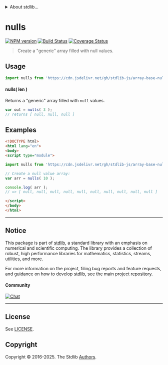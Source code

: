 <!--

@license Apache-2.0

Copyright (c) 2024 The Stdlib Authors.

Licensed under the Apache License, Version 2.0 (the "License");
you may not use this file except in compliance with the License.
You may obtain a copy of the License at

   http://www.apache.org/licenses/LICENSE-2.0

Unless required by applicable law or agreed to in writing, software
distributed under the License is distributed on an "AS IS" BASIS,
WITHOUT WARRANTIES OR CONDITIONS OF ANY KIND, either express or implied.
See the License for the specific language governing permissions and
limitations under the License.

-->


<details>
  <summary>
    About stdlib...
  </summary>
  <p>We believe in a future in which the web is a preferred environment for numerical computation. To help realize this future, we've built stdlib. stdlib is a standard library, with an emphasis on numerical and scientific computation, written in JavaScript (and C) for execution in browsers and in Node.js.</p>
  <p>The library is fully decomposable, being architected in such a way that you can swap out and mix and match APIs and functionality to cater to your exact preferences and use cases.</p>
  <p>When you use stdlib, you can be absolutely certain that you are using the most thorough, rigorous, well-written, studied, documented, tested, measured, and high-quality code out there.</p>
  <p>To join us in bringing numerical computing to the web, get started by checking us out on <a href="https://github.com/stdlib-js/stdlib">GitHub</a>, and please consider <a href="https://opencollective.com/stdlib">financially supporting stdlib</a>. We greatly appreciate your continued support!</p>
</details>

# nulls

[![NPM version][npm-image]][npm-url] [![Build Status][test-image]][test-url] [![Coverage Status][coverage-image]][coverage-url] <!-- [![dependencies][dependencies-image]][dependencies-url] -->

> Create a "generic" array filled with null values.

<!-- Section to include introductory text. Make sure to keep an empty line after the intro `section` element and another before the `/section` close. -->

<section class="intro">

</section>

<!-- /.intro -->

<!-- Package usage documentation. -->



<section class="usage">

## Usage

```javascript
import nulls from 'https://cdn.jsdelivr.net/gh/stdlib-js/array-base-nulls@esm/index.mjs';
```

#### nulls( len )

Returns a "generic" array filled with `null` values.

```javascript
var out = nulls( 3 );
// returns [ null, null, null ]
```

</section>

<!-- /.usage -->

<!-- Package usage notes. Make sure to keep an empty line after the `section` element and another before the `/section` close. -->

<section class="notes">

</section>

<!-- /.notes -->

<!-- Package usage examples. -->

<section class="examples">

## Examples

<!-- eslint no-undef: "error" -->

```html
<!DOCTYPE html>
<html lang="en">
<body>
<script type="module">

import nulls from 'https://cdn.jsdelivr.net/gh/stdlib-js/array-base-nulls@esm/index.mjs';

// Create a null value array:
var arr = nulls( 10 );

console.log( arr );
// => [ null, null, null, null, null, null, null, null, null, null ]

</script>
</body>
</html>
```

</section>

<!-- /.examples -->

<!-- Section to include cited references. If references are included, add a horizontal rule *before* the section. Make sure to keep an empty line after the `section` element and another before the `/section` close. -->

<section class="references">

</section>

<!-- /.references -->

<!-- Section for related `stdlib` packages. Do not manually edit this section, as it is automatically populated. -->

<section class="related">

</section>

<!-- /.related -->

<!-- Section for all links. Make sure to keep an empty line after the `section` element and another before the `/section` close. -->


<section class="main-repo" >

* * *

## Notice

This package is part of [stdlib][stdlib], a standard library with an emphasis on numerical and scientific computing. The library provides a collection of robust, high performance libraries for mathematics, statistics, streams, utilities, and more.

For more information on the project, filing bug reports and feature requests, and guidance on how to develop [stdlib][stdlib], see the main project [repository][stdlib].

#### Community

[![Chat][chat-image]][chat-url]

---

## License

See [LICENSE][stdlib-license].


## Copyright

Copyright &copy; 2016-2025. The Stdlib [Authors][stdlib-authors].

</section>

<!-- /.stdlib -->

<!-- Section for all links. Make sure to keep an empty line after the `section` element and another before the `/section` close. -->

<section class="links">

[npm-image]: http://img.shields.io/npm/v/@stdlib/array-base-nulls.svg
[npm-url]: https://npmjs.org/package/@stdlib/array-base-nulls

[test-image]: https://github.com/stdlib-js/array-base-nulls/actions/workflows/test.yml/badge.svg?branch=main
[test-url]: https://github.com/stdlib-js/array-base-nulls/actions/workflows/test.yml?query=branch:main

[coverage-image]: https://img.shields.io/codecov/c/github/stdlib-js/array-base-nulls/main.svg
[coverage-url]: https://codecov.io/github/stdlib-js/array-base-nulls?branch=main

<!--

[dependencies-image]: https://img.shields.io/david/stdlib-js/array-base-nulls.svg
[dependencies-url]: https://david-dm.org/stdlib-js/array-base-nulls/main

-->

[chat-image]: https://img.shields.io/gitter/room/stdlib-js/stdlib.svg
[chat-url]: https://app.gitter.im/#/room/#stdlib-js_stdlib:gitter.im

[stdlib]: https://github.com/stdlib-js/stdlib

[stdlib-authors]: https://github.com/stdlib-js/stdlib/graphs/contributors

[umd]: https://github.com/umdjs/umd
[es-module]: https://developer.mozilla.org/en-US/docs/Web/JavaScript/Guide/Modules

[deno-url]: https://github.com/stdlib-js/array-base-nulls/tree/deno
[deno-readme]: https://github.com/stdlib-js/array-base-nulls/blob/deno/README.md
[umd-url]: https://github.com/stdlib-js/array-base-nulls/tree/umd
[umd-readme]: https://github.com/stdlib-js/array-base-nulls/blob/umd/README.md
[esm-url]: https://github.com/stdlib-js/array-base-nulls/tree/esm
[esm-readme]: https://github.com/stdlib-js/array-base-nulls/blob/esm/README.md
[branches-url]: https://github.com/stdlib-js/array-base-nulls/blob/main/branches.md

[stdlib-license]: https://raw.githubusercontent.com/stdlib-js/array-base-nulls/main/LICENSE

</section>

<!-- /.links -->
